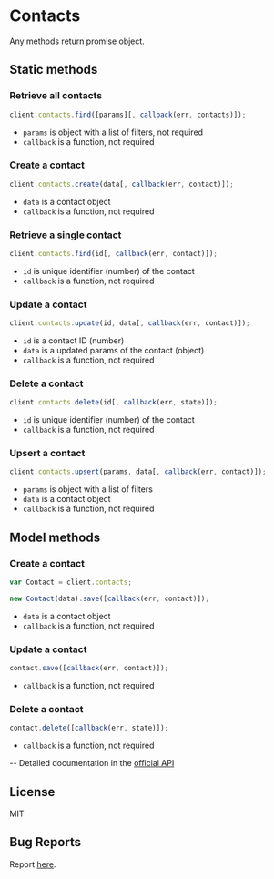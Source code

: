# Contacts

Any methods return promise object.

## Static methods

### Retrieve all contacts

```javascript
client.contacts.find([params][, callback(err, contacts)]);
```

- `params` is object with a list of filters, not required
- `callback` is a function, not required

### Create a contact

```javascript
client.contacts.create(data[, callback(err, contact)]);
```

- `data` is a contact object
- `callback` is a function, not required

### Retrieve a single contact

```javascript
client.contacts.find(id[, callback(err, contact)]);
```

- `id` is unique identifier (number) of the contact
- `callback` is a function, not required

### Update a contact

```javascript
client.contacts.update(id, data[, callback(err, contact)]);
```

- `id` is a contact ID (number)
- `data` is a updated params of the contact (object)
- `callback` is a function, not required

### Delete a contact

```javascript
client.contacts.delete(id[, callback(err, state)]);
```

- `id` is unique identifier (number) of the contact
- `callback` is a function, not required

### Upsert a contact

```javascript
client.contacts.upsert(params, data[, callback(err, contact)]);
```

- `params` is object with a list of filters
- `data` is a contact object
- `callback` is a function, not required

## Model methods

### Create a contact

```javascript
var Contact = client.contacts;

new Contact(data).save([callback(err, contact)]);
```

- `data` is a contact object
- `callback` is a function, not required

### Update a contact

```javascript
contact.save([callback(err, contact)]);
```

- `callback` is a function, not required

### Delete a contact

```javascript
contact.delete([callback(err, state)]);
```

- `callback` is a function, not required

--
Detailed documentation in the [official API](https://developers.getbase.com/docs/rest/reference/contacts "API Documentation")

## License
MIT

## Bug Reports
Report [here](https://github.com/yurypaleev/BaseCRM/issues?q=contacts).
